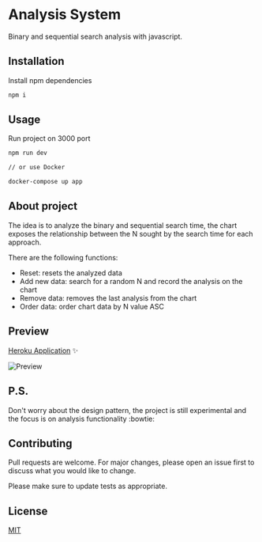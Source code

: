 # Analysis System

Binary and sequential search analysis with javascript.

## Installation

Install npm dependencies

```bash
npm i
```

## Usage

Run project on 3000 port

```bash
npm run dev

// or use Docker

docker-compose up app
```

## About project

The idea is to analyze the binary and sequential search time, the chart exposes the relationship between the N sought by the search time for each approach.

There are the following functions:

- Reset: resets the analyzed data
- Add new data: search for a random N and record the analysis on the chart
- Remove data: removes the last analysis from the chart
- Order data: order chart data by N value ASC

## Preview

[Heroku Application](https://analysis-system.herokuapp.com/) ✨

![Preview](./assets/preview.gif)

## P.S.

Don't worry about the design pattern, the project is still experimental and the focus is on analysis functionality :bowtie:

## Contributing
Pull requests are welcome. For major changes, please open an issue first to discuss what you would like to change.

Please make sure to update tests as appropriate.

## License
[MIT](https://choosealicense.com/licenses/mit/)